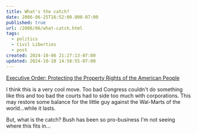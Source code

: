 ```yaml
---
title: What's the catch?
date: 2006-06-25T16:52:00.000-07:00
published: true
url: /2006/06/what-catch.html
tags:
  - politics
  - Civil Liberties
  - post
created: 2024-10-06 21:27:13-07:00
updated: 2024-10-10 14:58:55-07:00
---
```


[Executive Order: Protecting the Property Rights of the American People](http://www.whitehouse.gov/news/releases/2006/06/20060623-10.html "Executive Order: Protecting the Property Rights of the American People")  
  
I think this is a very cool move. Too bad Congress couldn't do something like this and too bad the courts had to side too much with corporations. This may restore some balance for the little guy against the Wal-Marts of the world...while it lasts.  
  
But, what is the catch? Bush has been so pro-business I'm not seeing where this fits in...